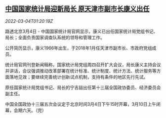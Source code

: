 <!--1646357463000-->
[中国国家统计局迎新局长 原天津市副市长康义出任](https://cn.reuters.com/article/china-statistics-head-0304-fri-idCNKCS2L102Y)
------

<div><i>2022-03-04T01:20:19Z</i></div><p>路透北京3月4日 - 中国国家统计局官网显示，康义已出任国家统计局党组书记、局长；全面负责国家调查队系统的领导和管理工作。</p><p>公开简历显示，康义1966年出生，于2018年1月任天津市副市长、市政府党组成员。</p><p>统计局官网刊登新闻稿称，国家统计局党组周四召开扩大会议，局长康义主持会议并讲话，会议强调推动改革部署在统计标准、统计制度、统计方法、统计服务等方面落地见效；要继续完善统计创新试点机制，支持有条件的地区先行先试。</p><p>原任国家统计局党组书记、局长的宁吉喆出任第十三届全国政协委员、经济委员会副主任。</p><p>中国全国政协十三届五次会议定于北京时间3月4日下午15时开幕，3月10日上午闭幕，会期六天。（完）</p>
